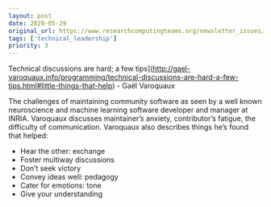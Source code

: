```yaml
---
layout: post
date: 2020-05-29
original_url: https://www.researchcomputingteams.org/newsletter_issues/0026
tags: ['technical_leadership']
priority: 3
---
```


<!-- markdownlint-disable MD033 -->
<!-- markdownlint-disable MD041 -->
<!-- markdownlint-disable MD049 -->

Technical discussions are hard; a few tips](http://gael-varoquaux.info/programming/technical-discussions-are-hard-a-few-tips.html#little-things-that-help) - Gaël Varoquaux

The challenges of maintaining community software as seen by a well known neuroscience and machine learning software developer and manager at INRIA.  Varoquaux discusses maintainer’s anxiety, contributor’s fatigue, the difficulty of communication.  Varoquaux also describes things he’s found that helped:

* Hear the other: exchange
* Foster multiway discussions
* Don’t seek victory
* Convey ideas well: pedagogy
* Cater for emotions: tone
* Give your understanding
